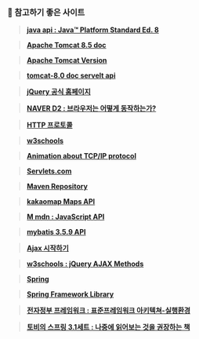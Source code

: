### 📃 참고하기 좋은 사이트

> **[java api : Java™ Platform
Standard Ed. 8](https://docs.oracle.com/javase/8/docs/api/)**

> **[Apache Tomcat 8.5 doc](https://tomcat.apache.org/tomcat-8.5-doc/cgi-howto.html)**

> **[Apache Tomcat Version](https://tomcat.apache.org/whichversion.html)**

> **[tomcat-8.0 doc servelt api](https://tomcat.apache.org/tomcat-8.0-doc/servletapi/index.html)**

> **[jQuery 공식 홈페이지](https://jquery.com/)**

> **[NAVER D2 : 브라우저는 어떻게 동작하는가?](https://d2.naver.com/helloworld/59361)**

> **[HTTP 프로토콜](https://www.joinc.co.kr/w/Site/Network_Programing/AdvancedComm/HTTP)** 

> **[w3schools](https://www.w3schools.com/)**

> **[Animation about TCP/IP protocol](https://www.youtube.com/watch?v=7Zf203Vmbig)**

> **[Servlets.com](http://servlets.com/)**

> **[Maven Repository](https://mvnrepository.com/artifact/javax.mail/mail/1.4.7)**

> **[kakaomap Maps API](https://apis.map.kakao.com/)**

> **[M mdn : JavaScript API](https://developer.mozilla.org/ko/)**

> **[mybatis 3.5.9 API](https://javadoc.io/doc/org.mybatis/mybatis/latest/index.html)**

> **[Ajax 시작하기](https://developer.mozilla.org/ko/docs/Web/Guide/AJAX/Getting_Started)**

> **[w3schools : jQuery AJAX Methods](https://www.w3schools.com/jquery/jquery_ref_ajax.asp)**

> **[Spring](https://spring.io/tools)**

> **[Spring Framework Library](https://repo.spring.io/ui/native/release/org/springframework/spring/)**

> **[전자정부 프레임워크 : 표준프레임워크 아키텍쳐-실행환경](https://www.egovframe.go.kr/home/sub.do?menuNo=14)**

> **[토비의 스프링  3.1세트 : 나중에 읽어보는 것을 권장하는 책](http://www.kyobobook.co.kr/product/detailViewKor.laf?ejkGb=KOR&mallGb=KOR&barcode=9788960773431&orderClick=&Kc=)**

